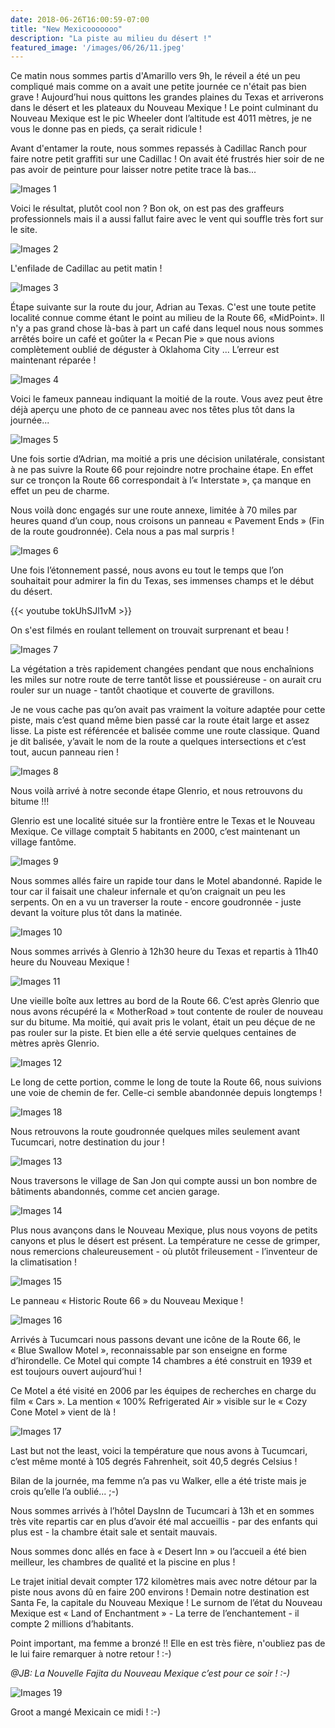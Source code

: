 ```yaml
---
date: 2018-06-26T16:00:59-07:00
title: "New Mexicooooooo"
description: "La piste au milieu du désert !"
featured_image: '/images/06/26/11.jpeg'
---
```


Ce matin nous sommes partis d'Amarillo vers 9h, le réveil a été un peu compliqué mais comme on a avait une petite journée ce n'était pas bien grave ! Aujourd’hui nous quittons les grandes plaines du Texas et arriverons dans le désert et les plateaux du Nouveau Mexique ! Le point culminant du Nouveau Mexique est le pic Wheeler dont l’altitude est 4011 mètres, je ne vous le donne pas en pieds, ça serait ridicule !


Avant d'entamer la route, nous sommes repassés à Cadillac Ranch pour faire notre petit graffiti sur une Cadillac ! On avait été frustrés hier soir de ne pas avoir de peinture pour laisser notre petite trace là bas...

![Images 1](/images/06/26/1.jpeg)

Voici le résultat, plutôt cool non ? Bon ok, on est pas des graffeurs professionnels mais il a aussi fallut faire avec le vent qui souffle très fort sur le site.

![Images 2](/images/06/26/2.jpeg)

L'enfilade de Cadillac au petit matin !

![Images 3](/images/06/26/3.jpeg)

Étape suivante sur la route du jour, Adrian au Texas. C'est une toute petite localité connue comme étant le point au milieu de la Route 66, «MidPoint». Il n'y a pas grand chose là-bas à part un café dans lequel nous nous sommes arrêtés boire un café et goûter la « Pecan Pie » que nous avions complètement oublié de déguster à Oklahoma City ... L’erreur est maintenant réparée !

![Images 4](/images/06/26/4.jpeg)

Voici le fameux panneau indiquant la moitié de la route. Vous avez peut être déjà aperçu une photo de ce panneau avec nos têtes plus tôt dans la journée...

![Images 5](/images/06/26/5.jpeg)

Une fois sortie d’Adrian, ma moitié a pris une décision unilatérale, consistant à ne pas suivre la Route 66 pour rejoindre notre prochaine étape. En effet sur ce tronçon la Route 66 correspondait à l’« Interstate », ça manque en effet un peu de charme.

Nous voilà donc engagés sur une route annexe, limitée à 70 miles par heures quand d’un coup, nous croisons un panneau « Pavement Ends » (Fin de la route goudronnée). Cela nous a pas mal surpris ! 

![Images 6](/images/06/26/6.jpeg)

Une fois l’étonnement passé, nous avons eu tout le temps que l’on souhaitait pour admirer la fin du Texas, ses immenses champs et le début du désert.

{{< youtube tokUhSJl1vM >}}


On s'est filmés en roulant tellement on trouvait surprenant et beau !

![Images 7](/images/06/26/7.jpeg)

La végétation a très rapidement changées pendant que nous enchaînions les miles sur notre route de terre tantôt lisse et poussiéreuse - on aurait cru rouler sur un nuage - tantôt chaotique et couverte de gravillons.

Je ne vous cache pas qu’on avait pas vraiment la voiture adaptée pour cette piste, mais c’est quand même bien passé car la route était large et assez lisse. La piste est référencée et balisée comme une route classique. Quand je dit balisée, y’avait le nom de la route a quelques intersections et c’est tout, aucun panneau rien !

![Images 8](/images/06/26/8.jpeg)

Nous voilà arrivé à notre seconde étape Glenrio, et nous retrouvons du bitume !!!

Glenrio est une localité située sur la frontière entre le Texas et le Nouveau Mexique. Ce village comptait 5 habitants en 2000, c’est maintenant un village fantôme.

![Images 9](/images/06/26/9.jpeg)

Nous sommes allés faire un rapide tour dans le Motel abandonné. Rapide le tour car il faisait une chaleur infernale et qu’on craignait un peu les serpents. On en a vu un traverser la route - encore goudronnée - juste devant la voiture plus tôt dans la matinée.

![Images 10](/images/06/26/10.jpeg)

Nous sommes arrivés à Glenrio à 12h30 heure du Texas et repartis à 11h40 heure du Nouveau Mexique !

![Images 11](/images/06/26/11.jpeg)

Une vieille boîte aux lettres au bord de la Route 66. C’est après Glenrio que nous avons récupéré la « MotherRoad » tout contente de rouler de nouveau sur du bitume. Ma moitié, qui avait pris le volant, était un peu déçue de ne pas rouler sur la piste. Et bien elle a été servie quelques centaines de mètres après Glenrio.

![Images 12](/images/06/26/12.jpeg)

Le long de cette portion, comme le long de toute la Route 66, nous suivions une voie de chemin de fer. Celle-ci semble abandonnée depuis longtemps !

![Images 18](/images/06/26/18.jpeg)

Nous retrouvons la route goudronnée quelques miles seulement avant Tucumcari, notre destination du jour !

![Images 13](/images/06/26/13.jpeg)

Nous traversons le village de San Jon qui compte aussi un bon nombre de bâtiments abandonnés, comme cet ancien garage.

![Images 14](/images/06/26/14.jpeg)

Plus nous avançons dans le Nouveau Mexique, plus nous voyons de petits canyons et plus le désert est présent. La température ne cesse de grimper, nous remercions chaleureusement - où plutôt frileusement - l’inventeur de la climatisation !

![Images 15](/images/06/26/15.jpeg)

Le panneau « Historic Route 66 » du Nouveau Mexique !

![Images 16](/images/06/26/16.jpeg)

Arrivés à Tucumcari nous passons devant une icône de la Route 66, le « Blue Swallow Motel », reconnaissable par son enseigne en forme d’hirondelle. Ce Motel qui compte 14 chambres a été construit en 1939 et est toujours ouvert aujourd’hui !

Ce Motel a été visité en 2006 par les équipes de recherches en charge du film « Cars ». La mention « 100% Refrigerated Air » visible sur le « Cozy Cone Motel » vient de là !

![Images 17](/images/06/26/17.jpeg)

Last but not the least, voici la température que nous avons à Tucumcari, c’est même monté à 105 degrés Fahrenheit, soit 40,5 degrés Celsius !

Bilan de la journée, ma femme n’a pas vu Walker, elle a été triste mais je crois qu’elle l’a oublié... ;-)

Nous sommes arrivés à l’hôtel DaysInn de Tucumcari à 13h et en sommes très vite repartis car en plus d’avoir été mal accueillis - par des enfants qui plus est - la chambre était sale et sentait mauvais.

Nous sommes donc allés en face à « Desert Inn » ou l’accueil a été bien meilleur, les chambres de qualité et la piscine en plus !

Le trajet initial devait compter 172 kilomètres mais avec notre détour par la piste nous avons dû en faire 200 environs ! Demain notre destination est Santa Fe, la capitale du Nouveau Mexique ! Le surnom de l’état du Nouveau Mexique est « Land of Enchantment » - La terre de l’enchantement - il compte 2 millions d’habitants.

Point important, ma femme a bronzé !! Elle en est très fière, n'oubliez pas de le lui faire remarquer à notre retour ! :-)

_@JB: La Nouvelle Fajita du Nouveau Mexique c’est pour ce soir ! :-)_

![Images 19](/images/06/26/19.jpeg)

Groot a mangé Mexicain ce midi ! :-)
